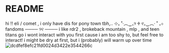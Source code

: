 # README
hi !!
        eli / comet , i only have dis for pony town tbh,..
⊹₊ ˚‧︵‿₊୨ ♱ ୧₊‿︵‧ ˚ ₊⊹
fandoms
──── ୨୧ ────
i like rdr2 , brokeback mountain , mlp , and teen titans go
i wont interact with you first cause i am too shy to, but feel free to interact! i might be dry at first, but i (probably) will warm up over time
![dcdfef8efc21fd0024d3422e3544266c](https://github.com/user-attachments/assets/f6eedf92-f120-4cab-86f8-f02c3878195e)
